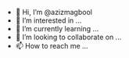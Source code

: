 - 👋 Hi, I’m @azizmagbool
- 👀 I’m interested in ...
- 🌱 I’m currently learning ...
- 💞️ I’m looking to collaborate on ...
- 📫 How to reach me ...

<!---
azizmagbool/azizmagbool is a ✨ special ✨ repository because its `README.md` (this file) appears on your GitHub profile.
You can click the Preview link to take a look at your changes.
--->
